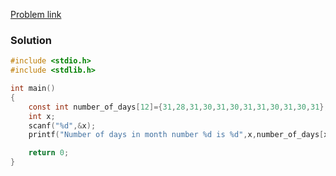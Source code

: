 [Problem link](https://codeforwin.org/c-programming/c-program-to-print-number-of-days-in-month#program-to-print-days-in-a-month-using-array)
### Solution

```C
#include <stdio.h>
#include <stdlib.h>

int main()
{
    const int number_of_days[12]={31,28,31,30,31,30,31,31,30,31,30,31};
    int x;
    scanf("%d",&x);
    printf("Number of days in month number %d is %d",x,number_of_days[x-1]);

    return 0;
}

```

